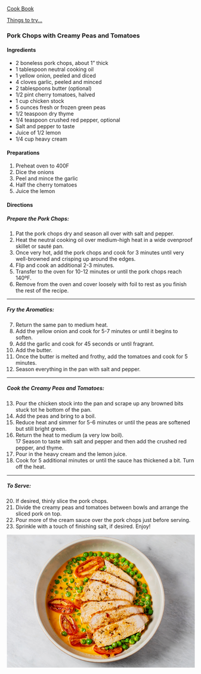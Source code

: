 [Cook Book](https://github.com/vmsmith/CookBook/blob/master/README.md)

[Things to try...](https://github.com/vmsmith/CookBook/blob/master/dishes_to_try.md)  

### Pork Chops with Creamy Peas and Tomatoes

#### Ingredients  

* 2 boneless pork chops, about 1” thick
* 1 tablespoon neutral cooking oil
* 1 yellow onion, peeled and diced
* 4 cloves garlic, peeled and minced
* 2 tablespoons butter (optional)
* 1/2 pint cherry tomatoes, halved  
* 1 cup chicken stock
* 5 ounces fresh or frozen green peas
* 1/2 teaspoon dry thyme
* 1/4 teaspoon crushed red pepper, optional
* Salt and pepper to taste
* Juice of 1/2 lemon
* 1/4 cup heavy cream

#### Preparations   

1. Preheat oven to 400F  
2. Dice the onions  
3. Peel and mince the garlic  
4. Half the cherry tomatoes  
5. Juice the lemon  

#### Directions  

##### Prepare the Pork Chops:  

1. Pat the pork chops dry and season all over with salt and pepper. 
2. Heat the neutral cooking oil over medium-high heat in a wide ovenproof skillet or sauté pan.  
3. Once very hot, add the pork chops and cook for 3 minutes until very well-browned and crisping up around the edges.  
4. Flip and cook an additional 2-3 minutes.  
5. Transfer to the oven for 10-12 minutes or until the pork chops reach 140ºF.  
6. Remove from the oven and cover loosely with foil to rest as you finish the rest of the recipe.

-----

##### Fry the Aromatics:

7. Return the same pan to medium heat.  
8. Add the yellow onion and cook for 5-7 minutes or until it begins to soften. 
9. Add the garlic and cook for 45 seconds or until fragrant.  
10. Add the butter.  
11. Once the butter is melted and frothy, add the tomatoes and cook for 5 minutes.  
12. Season everything in the pan with salt and pepper.

-----  

##### Cook the Creamy Peas and Tomatoes:

13. Pour the chicken stock into the pan and scrape up any browned bits stuck tot he bottom of the pan. 
14. Add the peas and bring to a boil.  
15. Reduce heat and simmer for 5-6 minutes or until the peas are softened but still bright green.  
16. Return the heat to medium (a very low boil).  
17 Season to taste with salt and pepper and then add the crushed red pepper, and thyme.  
18. Pour in the heavy cream and the lemon juice.  
19. Cook for 5 additional minutes or until the sauce has thickened a bit. Turn off the heat.  

-----  

##### To Serve:

20. If desired, thinly slice the pork chops.  
21. Divide the creamy peas and tomatoes between bowls and arrange the sliced pork on top.  
22. Pour more of the cream sauce over the pork chops just before serving.  
23. Sprinkle with a touch of finishing salt, if desired. Enjoy!  

![Pork Chops with Creamy Peas and Tomatoes](https://github.com/vmsmith/CookBook/blob/master/graphics/Pork-Chops-with-Creamy-Peas-and-Tomatoes_Hero-980x695.png)
